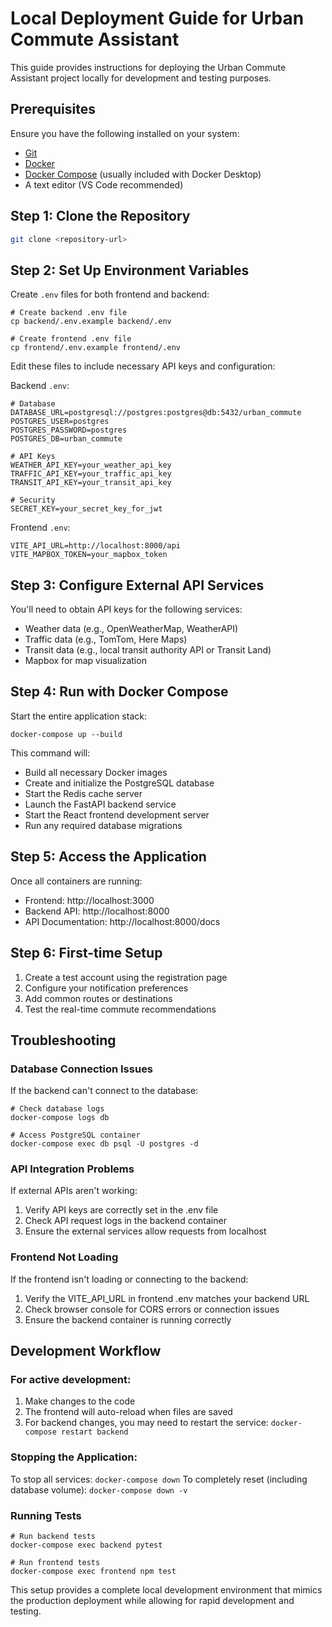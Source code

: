 # Local Deployment Guide for Urban Commute Assistant

This guide provides instructions for deploying the Urban Commute Assistant project locally for development and testing purposes.

## Prerequisites

Ensure you have the following installed on your system:

- [Git](https://git-scm.com/downloads)
- [Docker](https://docs.docker.com/get-docker/)
- [Docker Compose](https://docs.docker.com/compose/install/) (usually included with Docker Desktop)
- A text editor (VS Code recommended)

## Step 1: Clone the Repository

```bash
git clone <repository-url>
```

## Step 2: Set Up Environment Variables

Create `.env` files for both frontend and backend:

```cli
# Create backend .env file
cp backend/.env.example backend/.env

# Create frontend .env file
cp frontend/.env.example frontend/.env
```

Edit these files to include necessary API keys and configuration:

Backend `.env`:

```
# Database
DATABASE_URL=postgresql://postgres:postgres@db:5432/urban_commute
POSTGRES_USER=postgres
POSTGRES_PASSWORD=postgres
POSTGRES_DB=urban_commute

# API Keys
WEATHER_API_KEY=your_weather_api_key
TRAFFIC_API_KEY=your_traffic_api_key
TRANSIT_API_KEY=your_transit_api_key

# Security
SECRET_KEY=your_secret_key_for_jwt
```

Frontend `.env`:

```
VITE_API_URL=http://localhost:8000/api
VITE_MAPBOX_TOKEN=your_mapbox_token
```

## Step 3: Configure External API Services

You'll need to obtain API keys for the following services:

* Weather data (e.g., OpenWeatherMap, WeatherAPI)
* Traffic data (e.g., TomTom, Here Maps)
* Transit data (e.g., local transit authority API or Transit Land)
* Mapbox for map visualization

## Step 4: Run with Docker Compose

Start the entire application stack:

```
docker-compose up --build
```

This command will:

* Build all necessary Docker images
* Create and initialize the PostgreSQL database
* Start the Redis cache server
* Launch the FastAPI backend service
* Start the React frontend development server
* Run any required database migrations

## Step 5: Access the Application

Once all containers are running:

* Frontend: http://localhost:3000
* Backend API: http://localhost:8000
* API Documentation: http://localhost:8000/docs

## Step 6: First-time Setup

1. Create a test account using the registration page
2. Configure your notification preferences
3. Add common routes or destinations
4. Test the real-time commute recommendations

## Troubleshooting

### Database Connection Issues

If the backend can't connect to the database:

```
# Check database logs
docker-compose logs db

# Access PostgreSQL container
docker-compose exec db psql -U postgres -d
```

### API Integration Problems

If external APIs aren't working:

1. Verify API keys are correctly set in the .env file
2. Check API request logs in the backend container
3. Ensure the external services allow requests from localhost

### Frontend Not Loading

If the frontend isn't loading or connecting to the backend:

1. Verify the VITE_API_URL in frontend .env matches your backend URL
2. Check browser console for CORS errors or connection issues
3. Ensure the backend container is running correctly

## Development Workflow

### For active development:

1. Make changes to the code
2. The frontend will auto-reload when files are saved
3. For backend changes, you may need to restart the service: `docker-compose restart backend`

### Stopping the Application:

To stop all services: `docker-compose down`
To completely reset (including database volume): `docker-compose down -v`

### Running Tests

```
# Run backend tests
docker-compose exec backend pytest

# Run frontend tests
docker-compose exec frontend npm test
```

This setup provides a complete local development environment that mimics the production deployment while allowing for rapid development and testing.
